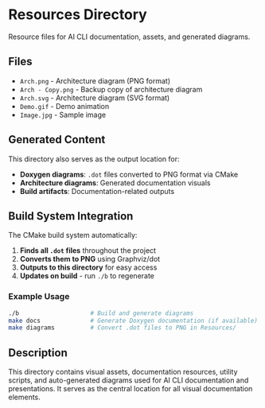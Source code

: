 # Resources Directory

Resource files for AI CLI documentation, assets, and generated diagrams.

## Files

- `Arch.png` - Architecture diagram (PNG format)
- `Arch - Copy.png` - Backup copy of architecture diagram
- `Arch.svg` - Architecture diagram (SVG format)
- `Demo.gif` - Demo animation
- `Image.jpg` - Sample image

## Generated Content

This directory also serves as the output location for:
- **Doxygen diagrams**: `.dot` files converted to PNG format via CMake
- **Architecture diagrams**: Generated documentation visuals
- **Build artifacts**: Documentation-related outputs

## Build System Integration

The CMake build system automatically:
1. **Finds all `.dot` files** throughout the project
2. **Converts them to PNG** using Graphviz/dot
3. **Outputs to this directory** for easy access
4. **Updates on build** - run `./b` to regenerate

### Example Usage
```bash
./b                    # Build and generate diagrams
make docs              # Generate Doxygen documentation (if available)
make diagrams          # Convert .dot files to PNG in Resources/
```

## Description

This directory contains visual assets, documentation resources, utility scripts, and auto-generated diagrams used for AI CLI documentation and presentations. It serves as the central location for all visual documentation elements.